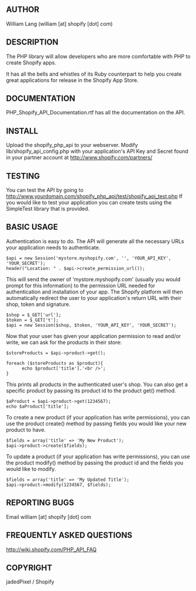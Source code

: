 ## AUTHOR
William Lang (william [at] shopify [dot] com)

## DESCRIPTION

The PHP library will allow developers who are more comfortable with PHP to create Shopify apps.

It has all the bells and whistles of its Ruby counterpart to help you create great applications for release in the Shopify App Store.

## DOCUMENTATION

PHP_Shopify_API_Documentation.rtf has all the documentation on the API.

## INSTALL

Upload the shopify_php_api to your webserver. Modify lib/shopify_api_config.php with your application's API Key and Secret found in your partner account at http://www.shopify.com/partners/

## TESTING

You can test the API by going to http://www.yourdomain.com/shopify_php_api/test/shopify_api_test.php
If you would like to test your application you can create tests using the SimpleTest library that is provided.

## BASIC USAGE

Authentication is easy to do. The API will generate all the necessary URLs your application needs to authenticate.

    $api = new Session('mystore.myshopify.com', '', 'YOUR_API_KEY', 'YOUR_SECRET');
    header("Location: " . $api->create_permission_url());

This will send the owner of 'mystore.myshopify.com' (usually you would prompt for this information) to the permission URL needed for authentication and installation of your app. The Shopify platform will then automatically redirect the user to your application's return URL with their shop, token and signature.

    $shop = $_GET['url'];
    $token = $_GET['t'];
    $api = new Session($shop, $token, 'YOUR_API_KEY', 'YOUR_SECRET');

Now that your user has given your application permission to read and/or write, we can ask for the products in their store:

    $storeProducts = $api->product->get();

    foreach ($storeProducts as $product){
          echo $product['title'].'<br />';
    }

This prints all products in the authenticated user's shop. You can also get a specific product by passing its product id to the product get() method.

    $aProduct = $api->product->get(1234567);
    echo $aProduct['title'];

To create a new product (if your application has write permissions), you can use the product create() method by passing fields you would like your new product to have.

    $fields = array('title' => 'My New Product');
    $api->product->create($fields);

To update a product (if your application has write permissions), you can use the product modify() method by passing the product id and the fields you would like to modify.

    $fields = array('title' => 'My Updated Title');
    $api->product->modify(1234567, $fields);
    
## REPORTING BUGS
Email william [at] shopify [dot] com

## FREQUENTLY ASKED QUESTIONS
http://wiki.shopify.com/PHP_API_FAQ

## COPYRIGHT
jadedPixel / Shopify